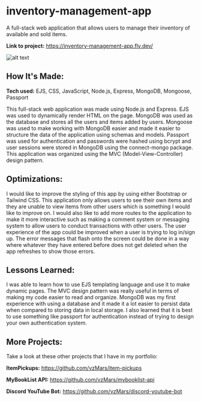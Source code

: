 # inventory-management-app

A full-stack web application that allows users to manage their inventory of available and sold items.

**Link to project:** https://inventory-management-app.fly.dev/

![alt text](https://i.imgur.com/626VcJZ.png)

## How It's Made:

**Tech used:** EJS, CSS, JavaScript, Node.js, Express, MongoDB, Mongoose, Passport

This full-stack web application was made using Node.js and Express. EJS was used to dynamically render HTML on the page. MongoDB was used as the database and stores all the users and items added by users. Mongoose was used to make working with MongoDB easier and made it easier to structure the data of the application using schemas and models. Passport was used for authentication and passwords were hashed using bcrypt and user sessions were stored in MongoDB using the connect-mongo package. This application was organized using the MVC (Model-View-Controller) design pattern.

## Optimizations:

I would like to improve the styling of this app by using either Bootstrap or Tailwind CSS. This application only allows users to see their own items and they are unable to view items from other users which is something I would like to improve on. I would also like to add more routes to the application to make it more interactive such as making a comment system or messaging system to allow users to conduct transactions with other users. The user experience of the app could be improved when a user is trying to log in/sign up. The error messages that flash onto the screen could be done in a way where whatever they have entered before does not get deleted when the app refreshes to show those errors.

## Lessons Learned:

I was able to learn how to use EJS templating language and use it to make dynamic pages. The MVC design pattern was really useful in terms of making my code easier to read and organize. MongoDB was my first experience with using a database and it made it a lot easier to persist data when compared to storing data in local storage. I also learned that it is best to use something like passport for authentication instead of trying to design your own authentication system.

## More Projects:

Take a look at these other projects that I have in my portfolio:

**ItemPickups:** https://github.com/vzMars/item-pickups

**MyBookList API:** https://github.com/vzMars/mybooklist-api

**Discord YouTube Bot:** https://github.com/vzMars/discord-youtube-bot
